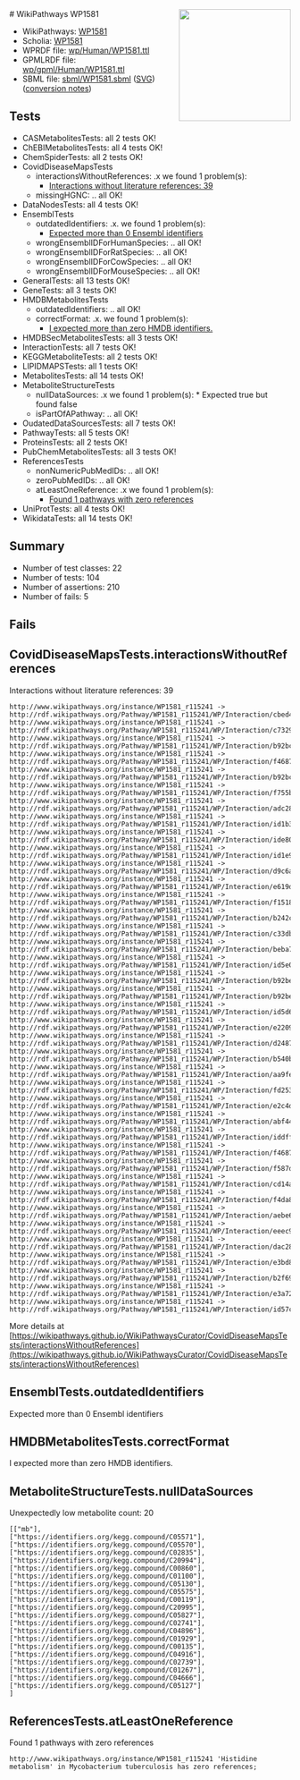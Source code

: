 <img style="float: right; width: 200px" src="../logo.png" />
# WikiPathways WP1581

* WikiPathways: [WP1581](https://identifiers.org/wikipathways:WP1581)
* Scholia: [WP1581](https://scholia.toolforge.org/wikipathways/WP1581)
* WPRDF file: [wp/Human/WP1581.ttl](../wp/Human/WP1581.ttl)
* GPMLRDF file: [wp/gpml/Human/WP1581.ttl](../wp/gpml/Human/WP1581.ttl)
* SBML file: [sbml/WP1581.sbml](../sbml/WP1581.sbml) ([SVG](../sbml/WP1581.svg)) ([conversion notes](../sbml/WP1581.txt))

## Tests
* CASMetabolitesTests: all 2 tests OK!
* ChEBIMetabolitesTests: all 4 tests OK!
* ChemSpiderTests: all 2 tests OK!
* CovidDiseaseMapsTests
    * interactionsWithoutReferences: .x we found 1 problem(s):
        * [Interactions without literature references: 39](#9701cd28)
    * missingHGNC: .. all OK!
* DataNodesTests: all 4 tests OK!
* EnsemblTests
    * outdatedIdentifiers: .x. we found 1 problem(s):
        * [Expected more than 0 Ensembl identifiers](#f44398b7)
    * wrongEnsemblIDForHumanSpecies: .. all OK!
    * wrongEnsemblIDForRatSpecies: .. all OK!
    * wrongEnsemblIDForCowSpecies: .. all OK!
    * wrongEnsemblIDForMouseSpecies: .. all OK!
* GeneralTests: all 13 tests OK!
* GeneTests: all 3 tests OK!
* HMDBMetabolitesTests
    * outdatedIdentifiers: .. all OK!
    * correctFormat: .x. we found 1 problem(s):
        * [I expected more than zero HMDB identifiers.](#ad154c1e)
* HMDBSecMetabolitesTests: all 3 tests OK!
* InteractionTests: all 7 tests OK!
* KEGGMetaboliteTests: all 2 tests OK!
* LIPIDMAPSTests: all 1 tests OK!
* MetabolitesTests: all 14 tests OK!
* MetaboliteStructureTests
    * nullDataSources: .x we found 1 problem(s):
            * Expected true but found false
    * isPartOfAPathway: .. all OK!
* OudatedDataSourcesTests: all 7 tests OK!
* PathwayTests: all 5 tests OK!
* ProteinsTests: all 2 tests OK!
* PubChemMetabolitesTests: all 3 tests OK!
* ReferencesTests
    * nonNumericPubMedIDs: .. all OK!
    * zeroPubMedIDs: .. all OK!
    * atLeastOneReference: .x we found 1 problem(s):
        * [Found 1 pathways with zero references](#35eb778e)
* UniProtTests: all 4 tests OK!
* WikidataTests: all 14 tests OK!


## Summary

* Number of test classes: 22
* Number of tests: 104
* Number of assertions: 210
* Number of fails: 5

## Fails

<a name="9701cd28" />

## CovidDiseaseMapsTests.interactionsWithoutReferences

Interactions without literature references: 39
```
http://www.wikipathways.org/instance/WP1581_r115241 -> http://rdf.wikipathways.org/Pathway/WP1581_r115241/WP/Interaction/cbed4
http://www.wikipathways.org/instance/WP1581_r115241 -> http://rdf.wikipathways.org/Pathway/WP1581_r115241/WP/Interaction/c7329
http://www.wikipathways.org/instance/WP1581_r115241 -> http://rdf.wikipathways.org/Pathway/WP1581_r115241/WP/Interaction/b92bc_2
http://www.wikipathways.org/instance/WP1581_r115241 -> http://rdf.wikipathways.org/Pathway/WP1581_r115241/WP/Interaction/f4687_2
http://www.wikipathways.org/instance/WP1581_r115241 -> http://rdf.wikipathways.org/Pathway/WP1581_r115241/WP/Interaction/b92bc_1
http://www.wikipathways.org/instance/WP1581_r115241 -> http://rdf.wikipathways.org/Pathway/WP1581_r115241/WP/Interaction/f755b
http://www.wikipathways.org/instance/WP1581_r115241 -> http://rdf.wikipathways.org/Pathway/WP1581_r115241/WP/Interaction/adc28
http://www.wikipathways.org/instance/WP1581_r115241 -> http://rdf.wikipathways.org/Pathway/WP1581_r115241/WP/Interaction/id1b3c461
http://www.wikipathways.org/instance/WP1581_r115241 -> http://rdf.wikipathways.org/Pathway/WP1581_r115241/WP/Interaction/ide80eb20b
http://www.wikipathways.org/instance/WP1581_r115241 -> http://rdf.wikipathways.org/Pathway/WP1581_r115241/WP/Interaction/id1e93c8c3
http://www.wikipathways.org/instance/WP1581_r115241 -> http://rdf.wikipathways.org/Pathway/WP1581_r115241/WP/Interaction/d9c6a
http://www.wikipathways.org/instance/WP1581_r115241 -> http://rdf.wikipathways.org/Pathway/WP1581_r115241/WP/Interaction/e619d
http://www.wikipathways.org/instance/WP1581_r115241 -> http://rdf.wikipathways.org/Pathway/WP1581_r115241/WP/Interaction/f1518
http://www.wikipathways.org/instance/WP1581_r115241 -> http://rdf.wikipathways.org/Pathway/WP1581_r115241/WP/Interaction/b242c
http://www.wikipathways.org/instance/WP1581_r115241 -> http://rdf.wikipathways.org/Pathway/WP1581_r115241/WP/Interaction/c33db
http://www.wikipathways.org/instance/WP1581_r115241 -> http://rdf.wikipathways.org/Pathway/WP1581_r115241/WP/Interaction/beba7
http://www.wikipathways.org/instance/WP1581_r115241 -> http://rdf.wikipathways.org/Pathway/WP1581_r115241/WP/Interaction/id5e09ae26
http://www.wikipathways.org/instance/WP1581_r115241 -> http://rdf.wikipathways.org/Pathway/WP1581_r115241/WP/Interaction/b92be_1
http://www.wikipathways.org/instance/WP1581_r115241 -> http://rdf.wikipathways.org/Pathway/WP1581_r115241/WP/Interaction/b92be_2
http://www.wikipathways.org/instance/WP1581_r115241 -> http://rdf.wikipathways.org/Pathway/WP1581_r115241/WP/Interaction/id5d60e1ab
http://www.wikipathways.org/instance/WP1581_r115241 -> http://rdf.wikipathways.org/Pathway/WP1581_r115241/WP/Interaction/e2209
http://www.wikipathways.org/instance/WP1581_r115241 -> http://rdf.wikipathways.org/Pathway/WP1581_r115241/WP/Interaction/d2487
http://www.wikipathways.org/instance/WP1581_r115241 -> http://rdf.wikipathways.org/Pathway/WP1581_r115241/WP/Interaction/b540b
http://www.wikipathways.org/instance/WP1581_r115241 -> http://rdf.wikipathways.org/Pathway/WP1581_r115241/WP/Interaction/aa9fe
http://www.wikipathways.org/instance/WP1581_r115241 -> http://rdf.wikipathways.org/Pathway/WP1581_r115241/WP/Interaction/fd253
http://www.wikipathways.org/instance/WP1581_r115241 -> http://rdf.wikipathways.org/Pathway/WP1581_r115241/WP/Interaction/e2c4d
http://www.wikipathways.org/instance/WP1581_r115241 -> http://rdf.wikipathways.org/Pathway/WP1581_r115241/WP/Interaction/abf44
http://www.wikipathways.org/instance/WP1581_r115241 -> http://rdf.wikipathways.org/Pathway/WP1581_r115241/WP/Interaction/iddff17362
http://www.wikipathways.org/instance/WP1581_r115241 -> http://rdf.wikipathways.org/Pathway/WP1581_r115241/WP/Interaction/f4687_1
http://www.wikipathways.org/instance/WP1581_r115241 -> http://rdf.wikipathways.org/Pathway/WP1581_r115241/WP/Interaction/f587d
http://www.wikipathways.org/instance/WP1581_r115241 -> http://rdf.wikipathways.org/Pathway/WP1581_r115241/WP/Interaction/cd14a
http://www.wikipathways.org/instance/WP1581_r115241 -> http://rdf.wikipathways.org/Pathway/WP1581_r115241/WP/Interaction/f4da8
http://www.wikipathways.org/instance/WP1581_r115241 -> http://rdf.wikipathways.org/Pathway/WP1581_r115241/WP/Interaction/aebe6
http://www.wikipathways.org/instance/WP1581_r115241 -> http://rdf.wikipathways.org/Pathway/WP1581_r115241/WP/Interaction/eeec9
http://www.wikipathways.org/instance/WP1581_r115241 -> http://rdf.wikipathways.org/Pathway/WP1581_r115241/WP/Interaction/dac28
http://www.wikipathways.org/instance/WP1581_r115241 -> http://rdf.wikipathways.org/Pathway/WP1581_r115241/WP/Interaction/e3bd8
http://www.wikipathways.org/instance/WP1581_r115241 -> http://rdf.wikipathways.org/Pathway/WP1581_r115241/WP/Interaction/b2f69
http://www.wikipathways.org/instance/WP1581_r115241 -> http://rdf.wikipathways.org/Pathway/WP1581_r115241/WP/Interaction/e3a72
http://www.wikipathways.org/instance/WP1581_r115241 -> http://rdf.wikipathways.org/Pathway/WP1581_r115241/WP/Interaction/id57c86073
```

More details at [https://wikipathways.github.io/WikiPathwaysCurator/CovidDiseaseMapsTests/interactionsWithoutReferences](https://wikipathways.github.io/WikiPathwaysCurator/CovidDiseaseMapsTests/interactionsWithoutReferences)

<a name="f44398b7" />

## EnsemblTests.outdatedIdentifiers

Expected more than 0 Ensembl identifiers
<a name="ad154c1e" />

## HMDBMetabolitesTests.correctFormat

I expected more than zero HMDB identifiers.
<a name="919041a8" />

## MetaboliteStructureTests.nullDataSources

Unexpectedly low metabolite count: 20
```
[["mb"],
["https://identifiers.org/kegg.compound/C05571"],
["https://identifiers.org/kegg.compound/C05570"],
["https://identifiers.org/kegg.compound/C02835"],
["https://identifiers.org/kegg.compound/C20994"],
["https://identifiers.org/kegg.compound/C00860"],
["https://identifiers.org/kegg.compound/C01100"],
["https://identifiers.org/kegg.compound/C05130"],
["https://identifiers.org/kegg.compound/C05575"],
["https://identifiers.org/kegg.compound/C00119"],
["https://identifiers.org/kegg.compound/C20995"],
["https://identifiers.org/kegg.compound/C05827"],
["https://identifiers.org/kegg.compound/C02741"],
["https://identifiers.org/kegg.compound/C04896"],
["https://identifiers.org/kegg.compound/C01929"],
["https://identifiers.org/kegg.compound/C00135"],
["https://identifiers.org/kegg.compound/C04916"],
["https://identifiers.org/kegg.compound/C02739"],
["https://identifiers.org/kegg.compound/C01267"],
["https://identifiers.org/kegg.compound/C04666"],
["https://identifiers.org/kegg.compound/C05127"]
]
```

<a name="35eb778e" />

## ReferencesTests.atLeastOneReference

Found 1 pathways with zero references
```
http://www.wikipathways.org/instance/WP1581_r115241 'Histidine metabolism' in Mycobacterium tuberculosis has zero references; 
```

